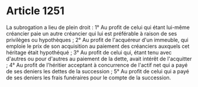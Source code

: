 # Article 1251

La subrogation a lieu de plein droit :   1° Au profit de celui qui étant lui-même créancier paie un autre créancier qui lui est préférable à raison de ses privilèges ou hypothèques ;   2° Au profit de l'acquéreur d'un immeuble, qui emploie le prix de son acquisition au paiement des créanciers auxquels cet héritage était hypothéqué ;   3° Au profit de celui qui, étant tenu avec d'autres ou pour d'autres au paiement de la dette, avait intérêt de l'acquitter ;   4° Au profit de l'héritier acceptant à concurrence de l'actif net qui a payé de ses deniers les dettes de la succession ;   5° Au profit de celui qui a payé de ses deniers les frais funéraires pour le compte de la succession.